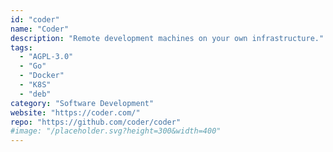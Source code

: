 ```yaml
---
id: "coder"
name: "Coder"
description: "Remote development machines on your own infrastructure."
tags:
  - "AGPL-3.0"
  - "Go"
  - "Docker"
  - "K8S"
  - "deb"
category: "Software Development"
website: "https://coder.com/"
repo: "https://github.com/coder/coder"
#image: "/placeholder.svg?height=300&width=400"
---
```


